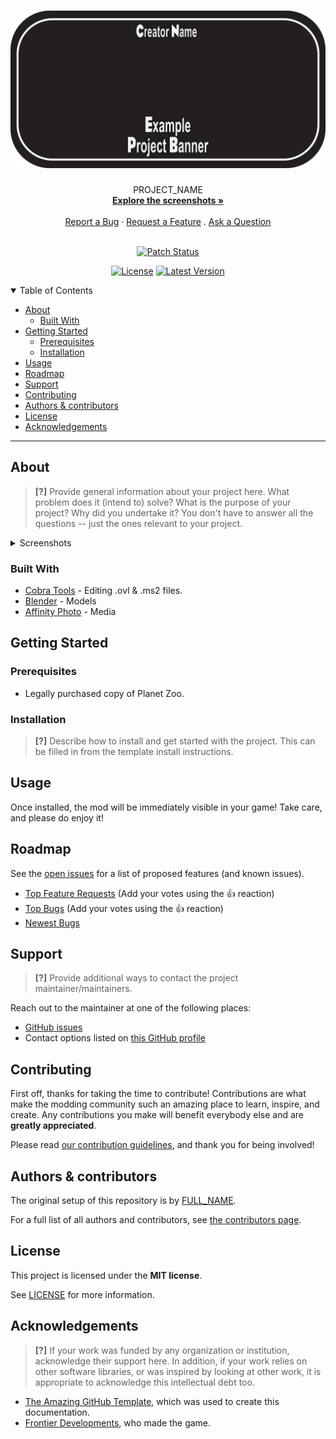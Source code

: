 <h1 align="center">
  <a href="https://github.com/GITHUB_USERNAME/REPO_SLUG">
    <img src="docs/images/banner.png" alt="Project Banner" width="640" height="auto">
  </a>
</h1>

<div align="center">
  PROJECT_NAME
  <br />
  <a href="#about"><strong>Explore the screenshots »</strong></a>
  <br />
  <br />
  <a href="https://github.com/GITHUB_USERNAME/REPO_SLUG/issues/new?assignees=&labels=bug&template=01_BUG_REPORT.md&title=bug%3A+">Report a Bug</a>
  ·
  <a href="https://github.com/GITHUB_USERNAME/REPO_SLUG/issues/new?assignees=&labels=enhancement&template=02_FEATURE_REQUEST.md&title=feat%3A+">Request a Feature</a>
  .
  <a href="https://github.com/GITHUB_USERNAME/REPO_SLUG/issues/new?assignees=&labels=question&template=04_SUPPORT_QUESTION.md&title=support%3A+">Ask a Question</a>
</div>

<div align="center">
<br />

  [![Patch Status](https://img.shields.io/badge/Update%201.11%20Status-Compatible-success.svg)]()

  [![License](https://img.shields.io/badge/License-CC--BY--4.0-green.svg)]()
  [![Latest Version](https://img.shields.io/badge/Latest%20Version-v1.0.0-informational.svg)]()

</div>

<details open="open">
<summary>Table of Contents</summary>

- [About](#about)
  - [Built With](#built-with)
- [Getting Started](#getting-started)
  - [Prerequisites](#prerequisites)
  - [Installation](#installation)
- [Usage](#usage)
- [Roadmap](#roadmap)
- [Support](#support)
- [Contributing](#contributing)
- [Authors \& contributors](#authors--contributors)
- [License](#license)
- [Acknowledgements](#acknowledgements)

</details>

---

## About

> **[?]**
> Provide general information about your project here.
> What problem does it (intend to) solve?
> What is the purpose of your project?
> Why did you undertake it?
> You don't have to answer all the questions -- just the ones relevant to your project.

<details>
<summary>Screenshots</summary>
<br>

> **[?]**
> Please provide your screenshots here.

|                                                                       |                                                                       |
| :-------------------------------------------------------------------: | :-------------------------------------------------------------------: |
| <img src="docs/images/image-1.png" title="*TITLE HERE*" width="100%"> | <img src="docs/images/image-2.png" title="*TITLE HERE*" width="100%"> |

</details>

### Built With

- [Cobra Tools](https://github.com/OpenNaja/cobra-tools) - Editing .ovl & .ms2 files.
- [Blender](https://www.blender.org/) - Models
- [Affinity Photo](https://affinity.serif.com/en-us/photo/) - Media

## Getting Started

### Prerequisites

- Legally purchased copy of Planet Zoo.

### Installation

> **[?]**
> Describe how to install and get started with the project. This can be filled in from the template install instructions.

## Usage

Once installed, the mod will be immediately visible in your game! Take care, and please do enjoy it!

## Roadmap

See the [open issues](https://github.com/GITHUB_USERNAME/REPO_SLUG/issues) for a list of proposed features (and known issues).

- [Top Feature Requests](https://github.com/GITHUB_USERNAME/REPO_SLUG/issues?q=label%3Aenhancement+is%3Aopen+sort%3Areactions-%2B1-desc) (Add your votes using the 👍 reaction)
- [Top Bugs](https://github.com/GITHUB_USERNAME/REPO_SLUG/issues?q=is%3Aissue+is%3Aopen+label%3Abug+sort%3Areactions-%2B1-desc) (Add your votes using the 👍 reaction)
- [Newest Bugs](https://github.com/GITHUB_USERNAME/REPO_SLUG/issues?q=is%3Aopen+is%3Aissue+label%3Abug)

## Support

> **[?]**
> Provide additional ways to contact the project maintainer/maintainers.

Reach out to the maintainer at one of the following places:

- [GitHub issues](https://github.com/GITHUB_USERNAME/REPO_SLUG/issues/new?assignees=&labels=question&template=04_SUPPORT_QUESTION.md&title=support%3A+)
- Contact options listed on [this GitHub profile](https://github.com/GITHUB_USERNAME)


## Contributing

First off, thanks for taking the time to contribute! Contributions are what make the modding community such an amazing place to learn, inspire, and create. Any contributions you make will benefit everybody else and are **greatly appreciated**.


Please read [our contribution guidelines](docs/CONTRIBUTING.md), and thank you for being involved!

## Authors & contributors

The original setup of this repository is by [FULL_NAME](https://github.com/GITHUB_USERNAME).

For a full list of all authors and contributors, see [the contributors page](https://github.com/GITHUB_USERNAME/REPO_SLUG/contributors).


## License

This project is licensed under the **MIT license**.

See [LICENSE](LICENSE) for more information.

## Acknowledgements

> **[?]**
> If your work was funded by any organization or institution, acknowledge their support here.
> In addition, if your work relies on other software libraries, or was inspired by looking at other work, it is appropriate to acknowledge this intellectual debt too.

- [The Amazing GitHub Template](https://github.com/dec0dOS/amazing-github-template), which was used to create this documentation.
- [Frontier Developments](https://www.frontier.co.uk/), who made the game.